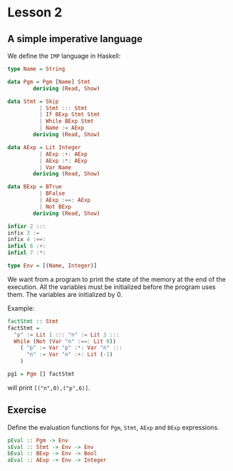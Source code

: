 # Lesson 2

## A simple imperative language

We define the `IMP` language in Haskell:

```haskell
type Name = String

data Pgm = Pgm [Name] Stmt
        deriving (Read, Show)

data Stmt = Skip
          | Stmt ::: Stmt
          | If BExp Stmt Stmt
          | While BExp Stmt
          | Name := AExp
        deriving (Read, Show)

data AExp = Lit Integer
          | AExp :+: AExp
          | AExp :*: AExp
          | Var Name
        deriving (Read, Show)

data BExp = BTrue
          | BFalse
          | AExp :==: AExp
          | Not BExp
        deriving (Read, Show)

infixr 2 :::
infix 3 :=
infix 4 :==:
infixl 6 :+:
infixl 7 :*:

type Env = [(Name, Integer)]
```

We want from a program to print the state of the memory at the end of the execution. All the variables must be initialized before the program uses them. The variables are initialized by 0.

Example:

```haskell
factStmt :: Stmt
factStmt =
  "p" := Lit 1 ::: "n" := Lit 3 :::
  While (Not (Var "n" :==: Lit 0))
    ( "p" := Var "p" :*: Var "n" :::
      "n" := Var "n" :+: Lit (-1)
    )

pg1 = Pgm [] factStmt
```

will print `[("n",0),("p",6)]`.

## Exercise

Define the evaluation functions for `Pgm`, `Stmt`, `AExp` and `BExp` expressions.

```haskell
pEval :: Pgm -> Env
sEval :: Stmt -> Env -> Env
bEval :: BExp -> Env -> Bool
aEval :: AExp -> Env -> Integer
```
